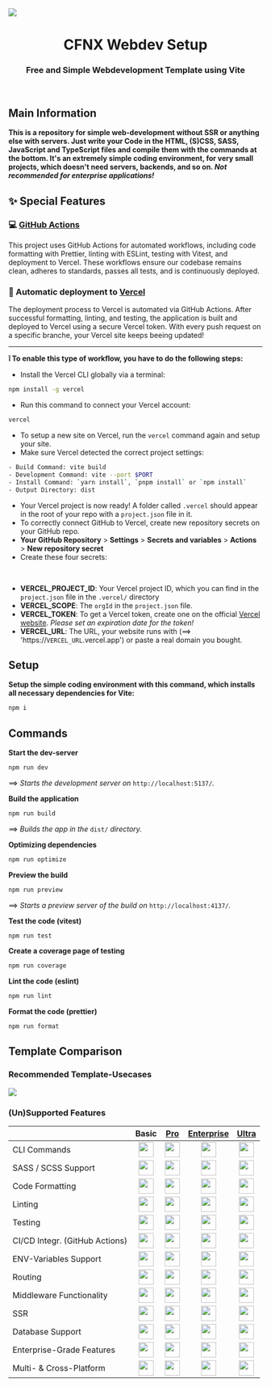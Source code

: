 <img src="./.github/content/title.png">

<h1 align="center">CFNX Webdev Setup</h1>
<h3 align="center">Free and Simple Webdevelopment Template using Vite</h3>
<br>

## Main Information

**This is a repository for simple web-development without SSR or anything else with servers. Just write your Code in the HTML, (S)CSS, SASS, JavaScript and TypeScript files and compile them with the commands at the bottom. It's an extremely simple coding environment, for very small projects, which doesn't need servers, backends, and so on. _Not recommended for enterprise applications!_**

## ✨ Special Features

### 💻 [GitHub Actions](https://github.com/features/actions)

This project uses GitHub Actions for automated workflows, including code formatting with Prettier, linting with ESLint, testing with Vitest, and deployment to Vercel. These workflows ensure our codebase remains clean, adheres to standards, passes all tests, and is continuously deployed.

### 🚀 Automatic deployment to [Vercel](https://vercel.com/)

The deployment process to Vercel is automated via GitHub Actions. After successful formatting, linting, and testing, the application is built and deployed to Vercel using a secure Vercel token. With every push request on a specific branche, your Vercel site keeps beeing updated!

---

**❕ To enable this type of workflow, you have to do the following steps:**

-   Install the Vercel CLI globally via a terminal:

```bash
npm install -g vercel
```

-   Run this command to connect your Vercel account:

```bash
vercel
```

-   To setup a new site on Vercel, run the `vercel` command again and setup your site.
-   Make sure Vercel detected the correct project settings:

```bash
- Build Command: vite build
- Development Command: vite --port $PORT
- Install Command: `yarn install`, `pnpm install` or `npm install`
- Output Directory: dist
```

-   Your Vercel project is now ready! A folder called `.vercel` should appear in the root of your repo with a `project.json` file in it.
-   To correctly connect GitHub to Vercel, create new repository secrets on your GitHub repo.
-   **Your GitHub Repository** > **Settings** > **Secrets and variables** > **Actions** > **New repository secret**
-   Create these four secrets:

<br>

-   **VERCEL_PROJECT_ID**: Your Vercel project ID, which you can find in the `project.json` file in the `.vercel/` directory
-   **VERCEL_SCOPE**: The `orgId` in the `project.json` file.
-   **VERCEL_TOKEN**: To get a Vercel token, create one on the official [Vercel website](https://vercel.com/account/tokens). _Please set an expiration date for the token!_
-   **VERCEL_URL**: The URL, your website runs with (==> 'https://`VERCEL_URL`.vercel.app') or paste a real domain you bought.

## Setup

**Setup the simple coding environment with this command, which installs all necessary dependencies for Vite:**

```bash
npm i
```

## Commands

**Start the dev-server**

```bash
npm run dev
```

==> _Starts the development server on_ `http://localhost:5137/`_._

**Build the application**

```bash
npm run build
```

==> _Builds the app in the_ `dist/` _directory._

**Optimizing dependencies**

```bash
npm run optimize
```

**Preview the build**

```bash
npm run preview
```

==> _Starts a preview server of the build on_ `http://localhost:4137/`_._

**Test the code (vitest)**

```bash
npm run test
```

**Create a coverage page of testing**

```bash
npm run coverage
```

**Lint the code (eslint)**

```bash
npm run lint
```

**Format the code (prettier)**

```bash
npm run format
```

## Template Comparison

### Recommended Template-Usecases

<img src="./.github/content/rtu.png">

### (Un)Supported Features

|                                |                             **Basic**                              |  [**Pro**](https://github.com/Californien/cfnx-webdev-setup-pro)   | [**Enterprise**](https://github.com/Californien/cfnx-webdev-setup-enterprise) | [**Ultra**](https://github.com/Californien/cfnx-webdev-setup-ultra) |
| :----------------------------- | :----------------------------------------------------------------: | :----------------------------------------------------------------: | :---------------------------------------------------------------------------: | :-----------------------------------------------------------------: |
| CLI Commands                   | <img src="./.github/content/tick.png" width="30px" height="30px">  | <img src="./.github/content/tick.png" width="30px" height="30px">  |       <img src="./.github/content/tick.png" width="30px" height="30px">       |  <img src="./.github/content/tick.png" width="30px" height="30px">  |
| SASS / SCSS Support            | <img src="./.github/content/tick.png" width="30px" height="30px">  | <img src="./.github/content/tick.png" width="30px" height="30px">  |       <img src="./.github/content/tick.png" width="30px" height="30px">       |  <img src="./.github/content/tick.png" width="30px" height="30px">  |
| Code Formatting                | <img src="./.github/content/tick.png" width="30px" height="30px">  | <img src="./.github/content/tick.png" width="30px" height="30px">  |       <img src="./.github/content/tick.png" width="30px" height="30px">       |  <img src="./.github/content/tick.png" width="30px" height="30px">  |
| Linting                        | <img src="./.github/content/tick.png" width="30px" height="30px">  | <img src="./.github/content/tick.png" width="30px" height="30px">  |       <img src="./.github/content/tick.png" width="30px" height="30px">       |  <img src="./.github/content/tick.png" width="30px" height="30px">  |
| Testing                        | <img src="./.github/content/tick.png" width="30px" height="30px">  | <img src="./.github/content/tick.png" width="30px" height="30px">  |       <img src="./.github/content/tick.png" width="30px" height="30px">       |  <img src="./.github/content/tick.png" width="30px" height="30px">  |
| CI/CD Integr. (GitHub Actions) | <img src="./.github/content/tick.png" width="30px" height="30px">  | <img src="./.github/content/tick.png" width="30px" height="30px">  |       <img src="./.github/content/tick.png" width="30px" height="30px">       |  <img src="./.github/content/tick.png" width="30px" height="30px">  |
| ENV-Variables Support          | <img src="./.github/content/close.png" width="30px" height="30px"> | <img src="./.github/content/tick.png" width="30px" height="30px">  |       <img src="./.github/content/tick.png" width="30px" height="30px">       |  <img src="./.github/content/tick.png" width="30px" height="30px">  |
| Routing                        | <img src="./.github/content/close.png" width="30px" height="30px"> | <img src="./.github/content/tick.png" width="30px" height="30px">  |       <img src="./.github/content/tick.png" width="30px" height="30px">       |  <img src="./.github/content/tick.png" width="30px" height="30px">  |
| Middleware Functionality       | <img src="./.github/content/close.png" width="30px" height="30px"> | <img src="./.github/content/tick.png" width="30px" height="30px">  |       <img src="./.github/content/tick.png" width="30px" height="30px">       |  <img src="./.github/content/tick.png" width="30px" height="30px">  |
| SSR                            | <img src="./.github/content/close.png" width="30px" height="30px"> | <img src="./.github/content/tick.png" width="30px" height="30px">  |       <img src="./.github/content/tick.png" width="30px" height="30px">       |  <img src="./.github/content/tick.png" width="30px" height="30px">  |
| Database Support               | <img src="./.github/content/close.png" width="30px" height="30px"> | <img src="./.github/content/tick.png" width="30px" height="30px">  |       <img src="./.github/content/tick.png" width="30px" height="30px">       |  <img src="./.github/content/tick.png" width="30px" height="30px">  |
| Enterprise-Grade Features      | <img src="./.github/content/close.png" width="30px" height="30px"> | <img src="./.github/content/close.png" width="30px" height="30px"> |       <img src="./.github/content/tick.png" width="30px" height="30px">       |  <img src="./.github/content/tick.png" width="30px" height="30px">  |
| Multi- & Cross-Platform        | <img src="./.github/content/close.png" width="30px" height="30px"> | <img src="./.github/content/close.png" width="30px" height="30px"> |      <img src="./.github/content/close.png" width="30px" height="30px">       |  <img src="./.github/content/tick.png" width="30px" height="30px">  |

